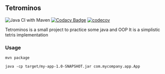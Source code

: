 ## Tetrominos
![Java CI with Maven](https://github.com/alngo/Edu-Tetrominos/workflows/Java%20CI%20with%20Maven/badge.svg)
[![Codacy Badge](https://app.codacy.com/project/badge/Grade/f1b4a77a148646dba4c22b06ddc5b230)](https://www.codacy.com/manual/alngo/Edu-Tetrominos?utm_source=github.com&amp;utm_medium=referral&amp;utm_content=alngo/Edu-Tetrominos&amp;utm_campaign=Badge_Grade)
[![codecov](https://codecov.io/gh/alngo/Edu-Tetrominos/branch/master/graph/badge.svg)](https://codecov.io/gh/alngo/Edu-Tetrominos)

Tetrominos is a small project to practice some java and OOP
It is a simplistic tetris implementation

### Usage
```
mvn package
```
```
java -cp target/my-app-1.0-SNAPSHOT.jar com.mycompany.app.App
```
